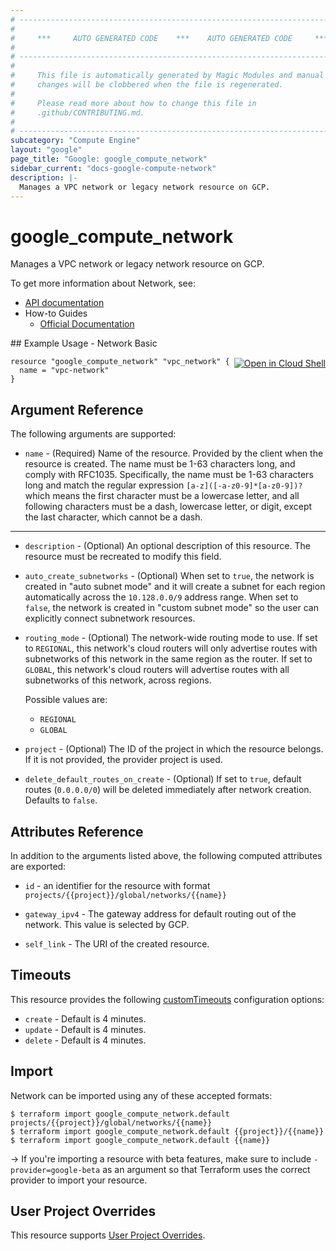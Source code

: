 ```yaml
---
# ----------------------------------------------------------------------------
#
#     ***     AUTO GENERATED CODE    ***    AUTO GENERATED CODE     ***
#
# ----------------------------------------------------------------------------
#
#     This file is automatically generated by Magic Modules and manual
#     changes will be clobbered when the file is regenerated.
#
#     Please read more about how to change this file in
#     .github/CONTRIBUTING.md.
#
# ----------------------------------------------------------------------------
subcategory: "Compute Engine"
layout: "google"
page_title: "Google: google_compute_network"
sidebar_current: "docs-google-compute-network"
description: |-
  Manages a VPC network or legacy network resource on GCP.
---
```


# google\_compute\_network

Manages a VPC network or legacy network resource on GCP.


To get more information about Network, see:

* [API documentation](https://cloud.google.com/compute/docs/reference/rest/v1/networks)
* How-to Guides
    * [Official Documentation](https://cloud.google.com/vpc/docs/vpc)

<div class = "oics-button" style="float: right; margin: 0 0 -15px">
  <a href="https://console.cloud.google.com/cloudshell/open?cloudshell_git_repo=https%3A%2F%2Fgithub.com%2Fterraform-google-modules%2Fdocs-examples.git&cloudshell_working_dir=network_basic&cloudshell_image=gcr.io%2Fgraphite-cloud-shell-images%2Fterraform%3Alatest&open_in_editor=main.tf&cloudshell_print=.%2Fmotd&cloudshell_tutorial=.%2Ftutorial.md" target="_blank">
    <img alt="Open in Cloud Shell" src="//gstatic.com/cloudssh/images/open-btn.svg" style="max-height: 44px; margin: 32px auto; max-width: 100%;">
  </a>
</div>
## Example Usage - Network Basic


```hcl
resource "google_compute_network" "vpc_network" {
  name = "vpc-network"
}
```

## Argument Reference

The following arguments are supported:


* `name` -
  (Required)
  Name of the resource. Provided by the client when the resource is
  created. The name must be 1-63 characters long, and comply with
  RFC1035. Specifically, the name must be 1-63 characters long and match
  the regular expression `[a-z]([-a-z0-9]*[a-z0-9])?` which means the
  first character must be a lowercase letter, and all following
  characters must be a dash, lowercase letter, or digit, except the last
  character, which cannot be a dash.


- - -


* `description` -
  (Optional)
  An optional description of this resource. The resource must be
  recreated to modify this field.

* `auto_create_subnetworks` -
  (Optional)
  When set to `true`, the network is created in "auto subnet mode" and
  it will create a subnet for each region automatically across the
  `10.128.0.0/9` address range.
  When set to `false`, the network is created in "custom subnet mode" so
  the user can explicitly connect subnetwork resources.

* `routing_mode` -
  (Optional)
  The network-wide routing mode to use. If set to `REGIONAL`, this
  network's cloud routers will only advertise routes with subnetworks
  of this network in the same region as the router. If set to `GLOBAL`,
  this network's cloud routers will advertise routes with all
  subnetworks of this network, across regions.

  Possible values are:
  * `REGIONAL`
  * `GLOBAL`

* `project` - (Optional) The ID of the project in which the resource belongs.
    If it is not provided, the provider project is used.

* `delete_default_routes_on_create` - (Optional) If set to `true`, default routes (`0.0.0.0/0`) will be deleted
immediately after network creation. Defaults to `false`.

## Attributes Reference

In addition to the arguments listed above, the following computed attributes are exported:

* `id` - an identifier for the resource with format `projects/{{project}}/global/networks/{{name}}`

* `gateway_ipv4` -
  The gateway address for default routing out of the network. This value
  is selected by GCP.
* `self_link` - The URI of the created resource.


## Timeouts

This resource provides the following
[customTimeouts](https://www.pulumi.com/docs/intro/concepts/programming-model/#customtimeouts) configuration options:

- `create` - Default is 4 minutes.
- `update` - Default is 4 minutes.
- `delete` - Default is 4 minutes.

## Import

Network can be imported using any of these accepted formats:

```
$ terraform import google_compute_network.default projects/{{project}}/global/networks/{{name}}
$ terraform import google_compute_network.default {{project}}/{{name}}
$ terraform import google_compute_network.default {{name}}
```

-> If you're importing a resource with beta features, make sure to include `-provider=google-beta`
as an argument so that Terraform uses the correct provider to import your resource.

## User Project Overrides

This resource supports [User Project Overrides](https://www.terraform.io/docs/providers/google/guides/provider_reference.html#user_project_override).
